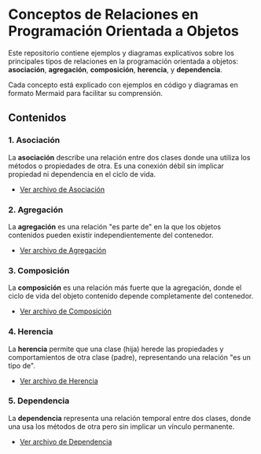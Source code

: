 # Conceptos de Relaciones en Programación Orientada a Objetos

Este repositorio contiene ejemplos y diagramas explicativos sobre los principales tipos de relaciones en la programación orientada a objetos: **asociación**, **agregación**, **composición**, **herencia**, y **dependencia**.

Cada concepto está explicado con ejemplos en código y diagramas en formato Mermaid para facilitar su comprensión.

## Contenidos

### 1. Asociación
La **asociación** describe una relación entre dos clases donde una utiliza los métodos o propiedades de otra. Es una conexión débil sin implicar propiedad ni dependencia en el ciclo de vida.

- [Ver archivo de Asociación](asociacion.md)

### 2. Agregación
La **agregación** es una relación "es parte de" en la que los objetos contenidos pueden existir independientemente del contenedor.

- [Ver archivo de Agregación](agregacion.md)

### 3. Composición
La **composición** es una relación más fuerte que la agregación, donde el ciclo de vida del objeto contenido depende completamente del contenedor.

- [Ver archivo de Composición](composicion.md)

### 4. Herencia
La **herencia** permite que una clase (hija) herede las propiedades y comportamientos de otra clase (padre), representando una relación "es un tipo de".

- [Ver archivo de Herencia](herencia.md)

### 5. Dependencia
La **dependencia** representa una relación temporal entre dos clases, donde una usa los métodos de otra pero sin implicar un vínculo permanente.

- [Ver archivo de Dependencia](dependencia.md)

